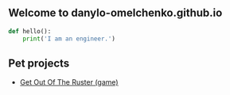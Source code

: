 ## Welcome to danylo-omelchenko.github.io

```python
def hello():
    print('I am an engineer.')
```


## Pet projects
* [Get Out Of The Ruster (game)](/projects/get_out_of_the_ruster)
